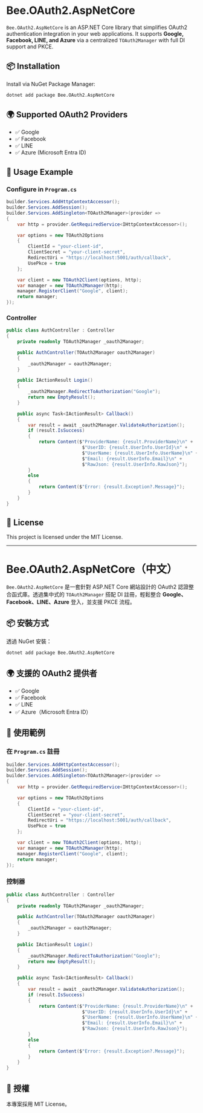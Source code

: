 
# Bee.OAuth2.AspNetCore

`Bee.OAuth2.AspNetCore` is an ASP.NET Core library that simplifies OAuth2 authentication integration in your web applications. It supports **Google, Facebook, LINE, and Azure** via a centralized `TOAuth2Manager` with full DI support and PKCE.

## 📦 Installation

Install via NuGet Package Manager:

```sh
dotnet add package Bee.OAuth2.AspNetCore
```

## 🌍 Supported OAuth2 Providers

- ✅ Google
- ✅ Facebook
- ✅ LINE
- ✅ Azure (Microsoft Entra ID)

## 🚀 Usage Example

### Configure in `Program.cs`

```csharp
builder.Services.AddHttpContextAccessor();
builder.Services.AddSession();
builder.Services.AddSingleton<TOAuth2Manager>(provider =>
{
    var http = provider.GetRequiredService<IHttpContextAccessor>();

    var options = new TOAuth2Options
    {
        ClientId = "your-client-id",
        ClientSecret = "your-client-secret",
        RedirectUri = "https://localhost:5001/auth/callback",
        UsePkce = true
    };

    var client = new TOAuth2Client(options, http);
    var manager = new TOAuth2Manager(http);
    manager.RegisterClient("Google", client);
    return manager;
});
```

### Controller

```csharp
public class AuthController : Controller
{
    private readonly TOAuth2Manager _oauth2Manager;

    public AuthController(TOAuth2Manager oauth2Manager)
    {
        _oauth2Manager = oauth2Manager;
    }

    public IActionResult Login()
    {
        _oauth2Manager.RedirectToAuthorization("Google");
        return new EmptyResult();
    }

    public async Task<IActionResult> Callback()
    {
        var result = await _oauth2Manager.ValidateAuthorization();
        if (result.IsSuccess)
        {
            return Content($"ProviderName: {result.ProviderName}\n" +
                            $"UserID: {result.UserInfo.UserId}\n" +
                            $"UserName: {result.UserInfo.UserName}\n" +
                            $"Email: {result.UserInfo.Email}\n" +
                            $"RawJson: {result.UserInfo.RawJson}");
        }
        else
        {
            return Content($"Error: {result.Exception?.Message}");
        }
    }
}
```

## 📜 License

This project is licensed under the MIT License.

---

# Bee.OAuth2.AspNetCore（中文）

`Bee.OAuth2.AspNetCore` 是一套針對 ASP.NET Core 網站設計的 OAuth2 認證整合函式庫。透過集中式的 `TOAuth2Manager` 搭配 DI 註冊，輕鬆整合 **Google、Facebook、LINE、Azure** 登入，並支援 PKCE 流程。

## 📦 安裝方式

透過 NuGet 安裝：

```sh
dotnet add package Bee.OAuth2.AspNetCore
```

## 🌍 支援的 OAuth2 提供者

- ✅ Google
- ✅ Facebook
- ✅ LINE
- ✅ Azure（Microsoft Entra ID）

## 🚀 使用範例

### 在 `Program.cs` 註冊

```csharp
builder.Services.AddHttpContextAccessor();
builder.Services.AddSession();
builder.Services.AddSingleton<TOAuth2Manager>(provider =>
{
    var http = provider.GetRequiredService<IHttpContextAccessor>();

    var options = new TOAuth2Options
    {
        ClientId = "your-client-id",
        ClientSecret = "your-client-secret",
        RedirectUri = "https://localhost:5001/auth/callback",
        UsePkce = true
    };

    var client = new TOAuth2Client(options, http);
    var manager = new TOAuth2Manager(http);
    manager.RegisterClient("Google", client);
    return manager;
});
```

### 控制器

```csharp
public class AuthController : Controller
{
    private readonly TOAuth2Manager _oauth2Manager;

    public AuthController(TOAuth2Manager oauth2Manager)
    {
        _oauth2Manager = oauth2Manager;
    }

    public IActionResult Login()
    {
        _oauth2Manager.RedirectToAuthorization("Google");
        return new EmptyResult();
    }

    public async Task<IActionResult> Callback()
    {
        var result = await _oauth2Manager.ValidateAuthorization();
        if (result.IsSuccess)
        {
            return Content($"ProviderName: {result.ProviderName}\n" +
                            $"UserID: {result.UserInfo.UserId}\n" +
                            $"UserName: {result.UserInfo.UserName}\n" +
                            $"Email: {result.UserInfo.Email}\n" +
                            $"RawJson: {result.UserInfo.RawJson}");
        }
        else
        {
            return Content($"Error: {result.Exception?.Message}");
        }
    }
}
```

## 📜 授權

本專案採用 MIT License。
